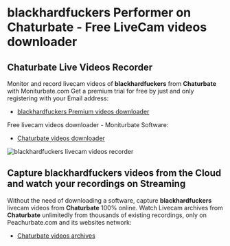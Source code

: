 # blackhardfuckers Performer on Chaturbate - Free LiveCam videos downloader

## Chaturbate Live Videos Recorder

Monitor and record livecam videos of **blackhardfuckers** from **Chaturbate** with Moniturbate.com
Get a premium trial for free by just and only registering with your Email address:
* [blackhardfuckers Premium videos downloader](https://moniturbate.com/request-demo-licence-key.html)

Free livecam videos downloader - Moniturbate Software:
* [Chaturbate videos downloader](https://moniturbate.com/moniturbate-download-software.html)

![blackhardfuckers livecam videos recorder](https://peachurnet.com/templates/moniturbate-software.png)


## Capture blackhardfuckers videos from the Cloud and watch your recordings on Streaming

Without the need of downloading a software, capture **blackhardfuckers** livecam videos from **Chaturbate** 100% online.
Watch Livecam archives from **Chaturbate** unlimitedly from thousands of existing recordings, only on Peachurbate.com and its websites network:
* [Chaturbate videos archives](https://peachurnet.com/)